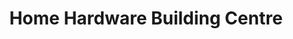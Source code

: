 ---
title: "Home Hardware Building Centre"
url: /kamloops/home-hardware-building-centre/
shop: doityourself
---